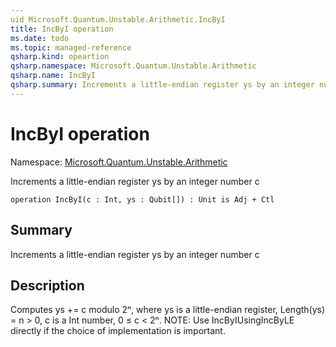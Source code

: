 ```yaml
---
uid Microsoft.Quantum.Unstable.Arithmetic.IncByI
title: IncByI operation
ms.date: todo
ms.topic: managed-reference
qsharp.kind: opeartion
qsharp.namespace: Microsoft.Quantum.Unstable.Arithmetic
qsharp.name: IncByI
qsharp.summary: Increments a little-endian register ys by an integer number c
---
```


# IncByI operation

Namespace: [Microsoft.Quantum.Unstable.Arithmetic](xref:Microsoft.Quantum.Unstable.Arithmetic)

Increments a little-endian register ys by an integer number c
```qsharp
operation IncByI(c : Int, ys : Qubit[]) : Unit is Adj + Ctl
```

## Summary
Increments a little-endian register ys by an integer number c

## Description
Computes ys += c modulo 2ⁿ, where ys is a little-endian register,
Length(ys) = n > 0, c is a Int number, 0 ≤ c < 2ⁿ.
NOTE: Use IncByIUsingIncByLE directly if the choice of implementation
is important.
